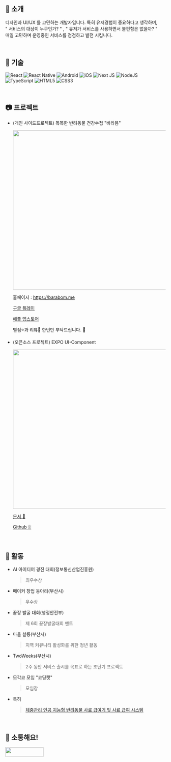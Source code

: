## :notebook_with_decorative_cover: 소개

디자인과 UI/UX 를 고민하는 개발자입니다. 특히 유저경험이 중요하다고 생각하며,<br>
" 서비스의 대상이 누구인가? "  ,  " 유저가 서비스를 사용하면서 불편함은 없을까? "<br>
매일 고민하며 운영중인 서비스를 점검하고 발전 시킵니다.

<br/>


## :star2: 기술

![React](https://img.shields.io/badge/react-%2320232a.svg?style=for-the-badge&logo=react&logoColor=%2361DAFB)
![React Native](https://img.shields.io/badge/react_native-%2320232a.svg?style=for-the-badge&logo=react&logoColor=%2361DAFB)
![Android](https://img.shields.io/badge/Android-3DDC84?style=for-the-badge&logo=android&logoColor=white)
![iOS](https://img.shields.io/badge/iOS-000000?style=for-the-badge&logo=ios&logoColor=white)
![Next JS](https://img.shields.io/badge/Next-black?style=for-the-badge&logo=next.js&logoColor=white)
![NodeJS](https://img.shields.io/badge/node.js-6DA55F?style=for-the-badge&logo=node.js&logoColor=white)
<br/>
![TypeScript](https://img.shields.io/badge/typescript-%23007ACC.svg?style=for-the-badge&logo=typescript&logoColor=white)
![HTML5](https://img.shields.io/badge/html5-%23E34F26.svg?style=for-the-badge&logo=html5&logoColor=white)
![CSS3](https://img.shields.io/badge/css3-%231572B6.svg?style=for-the-badge&logo=css3&logoColor=white)


<br/>

## :camera: 프로젝트

- (개인 사이드프로젝트) 똑똑한 반려동물 건강수첩 "바라봄"
  
  <div align="left"> 
      <a href="https://barabom.me"><img style="width:500px;" src="https://barabom.me/assets/img_orimage.jpg"/></a>
  </div>
  
  홈페이지 : <a href="https://barabom.me">https://barabom.me</a><br/>
  
  <a href="https://play.google.com/store/apps/details?id=com.rn_drpet">구글 플레이</a><br/>
  
  <a href="https://apps.apple.com/kr/app/id1516235091">애플 앱스토어</a><br/>
  
  별점⭐️과 리뷰💬 한번만 부탁드립니다. 🙏<br/>
 

- (오픈소스 프로젝트) EXPO UI-Component
  
  <div align="left"> 
      <img style="width:500px;" src="https://0610studio.github.io/zs-ui/img/zs-banner.png"/>
  </div>
  
  <a href="https://0610studio.github.io/zs-ui/">문서 📖</a><br/>
  
  <a href="https://github.com/0610studio/zs-ui">Github 🗄️</a><br/>


<br/>


## :star2: 활동

- AI 아이디어 경진 대회(정보통신산업진흥원)
  > 최우수상
  
- 메이커 창업 동아리(부산시)
  > 우수상

- 끝장 발굴 대회(행정안전부)
  > 제 6회 끝장발굴대회 멘토

- 마을 살롱(부산시)
  > 지역 커뮤니티 활성화를 위한 청년 활동

- TwoWeeks(부산시)
  > 2주 동안 서비스 출시를 목표로 하는 초단기 프로젝트

- 모각코 모임 "코딩캣"
  > 모임장

- 특허
  > [체중관리 인공 지능형 반려동물 사료 급여기 및 사료 급여 시스템](https://doi.org/10.8080/1020210097904)


<br/>

## :handshake: 소통해요!

<p align="left">
<a href="https://www.instagram.com/right_hot" target="_blank"><img src="https://img.shields.io/badge/Instagram-E4405F?style=flat-square&logo=Instagram&logoColor=white"  width = 120px height = 30px/></a>
</p>

<br/>

  
